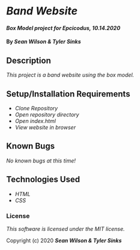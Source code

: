 # _Band Website_

#### _Box Model project for Epcicodus, 10.14.2020_

#### By _**Sean Wilson & Tyler Sinks**_

## Description

_This project is a band website using the box model._

## Setup/Installation Requirements

* _Clone Repository_
* _Open repository directory_
* _Open index.html_
* _View website in browser_

## Known Bugs

_No known bugs at this time!_

## Technologies Used

* _HTML_
* _CSS_


### License

*This software is licensed under the MIT license.*

Copyright (c) 2020 **_Sean Wilson & Tyler Sinks_**